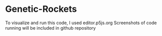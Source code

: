 # Genetic-Rockets
To visualize and run this code, I used editor.p5js.org
Screenshots of code running will be included in github repository
